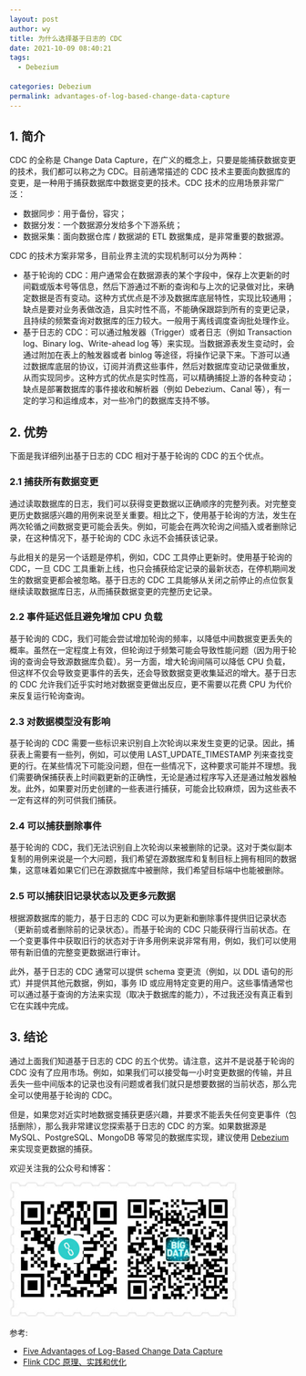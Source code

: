 ```yaml
---
layout: post
author: wy
title: 为什么选择基于日志的 CDC
date: 2021-10-09 08:40:21
tags:
  - Debezium

categories: Debezium
permalink: advantages-of-log-based-change-data-capture
---
```


## 1. 简介

CDC 的全称是 Change Data Capture，在广义的概念上，只要是能捕获数据变更的技术，我们都可以称之为 CDC。目前通常描述的 CDC 技术主要面向数据库的变更，是一种用于捕获数据库中数据变更的技术。CDC 技术的应用场景非常广泛：
- 数据同步：用于备份，容灾；
- 数据分发：一个数据源分发给多个下游系统；
- 数据采集：面向数据仓库 / 数据湖的 ETL 数据集成，是非常重要的数据源。

CDC 的技术方案非常多，目前业界主流的实现机制可以分为两种：
- 基于轮询的 CDC：用户通常会在数据源表的某个字段中，保存上次更新的时间戳或版本号等信息，然后下游通过不断的查询和与上次的记录做对比，来确定数据是否有变动。这种方式优点是不涉及数据库底层特性，实现比较通用；缺点是要对业务表做改造，且实时性不高，不能确保跟踪到所有的变更记录，且持续的频繁查询对数据库的压力较大。一般用于离线调度查询批处理作业。
- 基于日志的 CDC：可以通过触发器（Trigger）或者日志（例如 Transaction log、Binary log、Write-ahead log 等）来实现。当数据源表发生变动时，会通过附加在表上的触发器或者 binlog 等途径，将操作记录下来。下游可以通过数据库底层的协议，订阅并消费这些事件，然后对数据库变动记录做重放，从而实现同步。这种方式的优点是实时性高，可以精确捕捉上游的各种变动；缺点是部署数据库的事件接收和解析器（例如 Debezium、Canal 等），有一定的学习和运维成本，对一些冷门的数据库支持不够。

## 2. 优势

下面是我详细列出基于日志的 CDC 相对于基于轮询的 CDC 的五个优点。

### 2.1 捕获所有数据变更

通过读取数据库的日志，我们可以获得变更数据以正确顺序的完整列表。对完整变更历史数据感兴趣的用例来说至关重要。相比之下，使用基于轮询的方法，发生在两次轮循之间数据变更可能会丢失。例如，可能会在两次轮询之间插入或者删除记录，在这种情况下，基于轮询的 CDC 永远不会捕获该记录。

与此相关的是另一个话题是停机，例如，CDC 工具停止更新时。使用基于轮询的 CDC，一旦 CDC 工具重新上线，也只会捕获给定记录的最新状态，在停机期间发生的数据变更都会被忽略。基于日志的 CDC 工具能够从关闭之前停止的点位恢复继续读取数据库日志，从而捕获数据变更的完整历史记录。

### 2.2 事件延迟低且避免增加 CPU 负载

基于轮询的 CDC，我们可能会尝试增加轮询的频率，以降低中间数据变更丢失的概率。虽然在一定程度上有效，但轮询过于频繁可能会导致性能问题（因为用于轮询的查询会导致源数据库负载）。另一方面，增大轮询间隔可以降低 CPU 负载，但这样不仅会导致变更事件的丢失，还会导致数据变更收集延迟的增大。基于日志的 CDC 允许我们近乎实时地对数据变更做出反应，更不需要以花费 CPU 为代价来反复运行轮询查询。

### 2.3 对数据模型没有影响

基于轮询的 CDC 需要一些标识来识别自上次轮询以来发生变更的记录。因此，捕获表上需要有一些列，例如，可以使用 LAST_UPDATE_TIMESTAMP 列来查找变更的行。在某些情况下可能没问题，但在一些情况下，这种要求可能并不理想。我们需要确保捕获表上时间戳更新的正确性，无论是通过程序写入还是通过触发器触发。此外，如果要对历史创建的一些表进行捕获，可能会比较麻烦，因为这些表不一定有这样的列可供我们捕获。

### 2.4 可以捕获删除事件

基于轮询的 CDC，我们无法识别自上次轮询以来被删除的记录。这对于类似副本复制的用例来说是一个大问题，我们希望在源数据库和复制目标上拥有相同的数据集，这意味着如果它们已在源数据库中被删除，我们希望目标端中也能被删除。

### 2.5 可以捕获旧记录状态以及更多元数据

根据源数据库的能力，基于日志的 CDC 可以为更新和删除事件提供旧记录状态（更新前或者删除前的记录状态）。而基于轮询的 CDC 只能获得行当前状态。在一个变更事件中获取旧行的状态对于许多用例来说非常有用，例如，我们可以使用带有新旧值的完整变更数据进行审计。

此外，基于日志的 CDC 通常可以提供 schema 变更流（例如，以 DDL 语句的形式）并提供其他元数据，例如，事务 ID 或应用特定变更的用户。这些事情通常也可以通过基于查询的方法来实现（取决于数据库的能力），不过我还没有真正看到它在实践中完成。

## 3. 结论

通过上面我们知道基于日志的 CDC 的五个优势。请注意，这并不是说基于轮询的 CDC 没有了应用市场。例如，如果我们可以接受每一小时变更数据的传输，并且丢失一些中间版本的记录也没有问题或者我们就只是想要数据的当前状态，那么完全可以使用基于轮询的 CDC。

但是，如果您对近实时地数据变捕获更感兴趣，并要求不能丢失任何变更事件（包括删除），那么我非常建议您探索基于日志的 CDC 的方案。如果数据源是 MySQL、PostgreSQL、MongoDB 等常见的数据库实现，建议使用 [Debezium](http://smartsi.club/introduction-debezium.html) 来实现变更数据的捕获。

欢迎关注我的公众号和博客：

![](https://github.com/sjf0115/ImageBucket/blob/main/Other/smartsi.jpg?raw=true)

参考:
- [Five Advantages of Log-Based Change Data Capture](https://debezium.io/blog/2018/07/19/advantages-of-log-based-change-data-capture/)
- [Flink CDC 原理、实践和优化](https://mp.weixin.qq.com/s/_khnjLbX56Ud4yYFvHnmkA)
